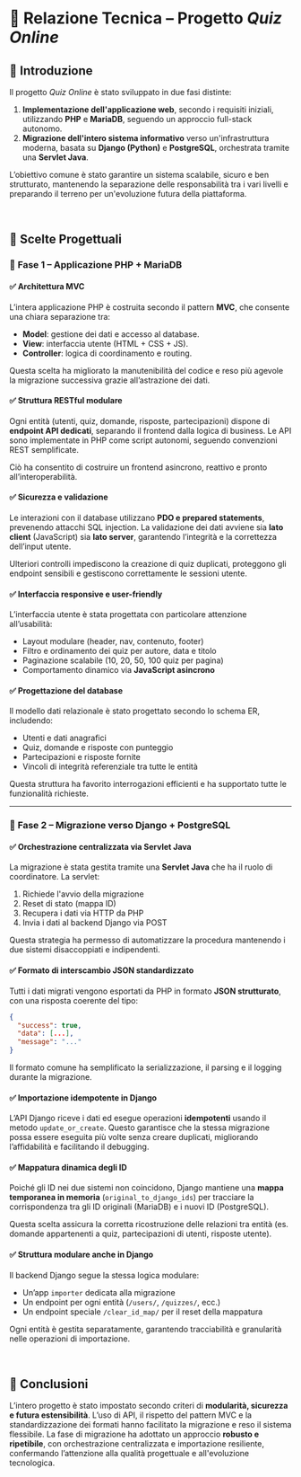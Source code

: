 # 📄 Relazione Tecnica – Progetto *Quiz Online*

## 📌 Introduzione

Il progetto *Quiz Online* è stato sviluppato in due fasi distinte:

1. **Implementazione dell'applicazione web**, secondo i requisiti iniziali, utilizzando **PHP** e **MariaDB**, seguendo un approccio full-stack autonomo.
2. **Migrazione dell'intero sistema informativo** verso un'infrastruttura moderna, basata su **Django (Python)** e **PostgreSQL**, orchestrata tramite una **Servlet Java**.

L’obiettivo comune è stato garantire un sistema scalabile, sicuro e ben strutturato, mantenendo la separazione delle responsabilità tra i vari livelli e preparando il terreno per un'evoluzione futura della piattaforma.

&nbsp;

## 🧱 Scelte Progettuali

### 🔹 **Fase 1 – Applicazione PHP + MariaDB**

#### ✅ **Architettura MVC**

L’intera applicazione PHP è costruita secondo il pattern **MVC**, che consente una chiara separazione tra:

* **Model**: gestione dei dati e accesso al database.
* **View**: interfaccia utente (HTML + CSS + JS).
* **Controller**: logica di coordinamento e routing.

Questa scelta ha migliorato la manutenibilità del codice e reso più agevole la migrazione successiva grazie all’astrazione dei dati.

#### ✅ **Struttura RESTful modulare**

Ogni entità (utenti, quiz, domande, risposte, partecipazioni) dispone di **endpoint API dedicati**, separando il frontend dalla logica di business. Le API sono implementate in PHP come script autonomi, seguendo convenzioni REST semplificate.

Ciò ha consentito di costruire un frontend asincrono, reattivo e pronto all’interoperabilità.

#### ✅ **Sicurezza e validazione**

Le interazioni con il database utilizzano **PDO e prepared statements**, prevenendo attacchi SQL injection. La validazione dei dati avviene sia **lato client** (JavaScript) sia **lato server**, garantendo l’integrità e la correttezza dell’input utente.

Ulteriori controlli impediscono la creazione di quiz duplicati, proteggono gli endpoint sensibili e gestiscono correttamente le sessioni utente.

#### ✅ **Interfaccia responsive e user-friendly**

L’interfaccia utente è stata progettata con particolare attenzione all’usabilità:

* Layout modulare (header, nav, contenuto, footer)
* Filtro e ordinamento dei quiz per autore, data e titolo
* Paginazione scalabile (10, 20, 50, 100 quiz per pagina)
* Comportamento dinamico via **JavaScript asincrono**

#### ✅ **Progettazione del database**

Il modello dati relazionale è stato progettato secondo lo schema ER, includendo:

* Utenti e dati anagrafici
* Quiz, domande e risposte con punteggio
* Partecipazioni e risposte fornite
* Vincoli di integrità referenziale tra tutte le entità

Questa struttura ha favorito interrogazioni efficienti e ha supportato tutte le funzionalità richieste.

---

### 🔹 **Fase 2 – Migrazione verso Django + PostgreSQL**

#### ✅ **Orchestrazione centralizzata via Servlet Java**

La migrazione è stata gestita tramite una **Servlet Java** che ha il ruolo di coordinatore. La servlet:

1. Richiede l'avvio della migrazione
2. Reset di stato (mappa ID)
3. Recupera i dati via HTTP da PHP
4. Invia i dati al backend Django via POST

Questa strategia ha permesso di automatizzare la procedura mantenendo i due sistemi disaccoppiati e indipendenti.

#### ✅ **Formato di interscambio JSON standardizzato**

Tutti i dati migrati vengono esportati da PHP in formato **JSON strutturato**, con una risposta coerente del tipo:

```json
{
  "success": true,
  "data": [...],
  "message": "..."
}
```

Il formato comune ha semplificato la serializzazione, il parsing e il logging durante la migrazione.

#### ✅ **Importazione idempotente in Django**

L’API Django riceve i dati ed esegue operazioni **idempotenti** usando il metodo `update_or_create`. Questo garantisce che la stessa migrazione possa essere eseguita più volte senza creare duplicati, migliorando l’affidabilità e facilitando il debugging.

#### ✅ **Mappatura dinamica degli ID**

Poiché gli ID nei due sistemi non coincidono, Django mantiene una **mappa temporanea in memoria** (`original_to_django_ids`) per tracciare la corrispondenza tra gli ID originali (MariaDB) e i nuovi ID (PostgreSQL).

Questa scelta assicura la corretta ricostruzione delle relazioni tra entità (es. domande appartenenti a quiz, partecipazioni di utenti, risposte utente).

#### ✅ **Struttura modulare anche in Django**

Il backend Django segue la stessa logica modulare:

* Un’app `importer` dedicata alla migrazione
* Un endpoint per ogni entità (`/users/`, `/quizzes/`, ecc.)
* Un endpoint speciale `/clear_id_map/` per il reset della mappatura

Ogni entità è gestita separatamente, garantendo tracciabilità e granularità nelle operazioni di importazione.

&nbsp;

## 📌 Conclusioni

L’intero progetto è stato impostato secondo criteri di **modularità, sicurezza e futura estensibilità**. L’uso di API, il rispetto del pattern MVC e la standardizzazione dei formati hanno facilitato la migrazione e reso il sistema flessibile. La fase di migrazione ha adottato un approccio **robusto e ripetibile**, con orchestrazione centralizzata e importazione resiliente, confermando l’attenzione alla qualità progettuale e all'evoluzione tecnologica.
